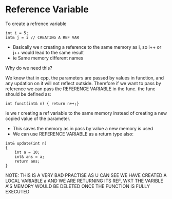 # Reference Variable
To create a refrence variable 
```
int i = 5;
int& j = i // CREATING A REF VAR
```

- Basically we r creating a reference to the same memory as i, so i++ or j++ would lead to the same result
- ie Same memory different names

Why do we need this?


We know that in cpp, the parameters are passed by values in function, and any updation on it will not reflect outside. Therefore if we want to pass by reference we can pass the REFERENCE VARIABLE in the func. the func should be defined as:
```
int funct(int& n) { return n++;}
```
ie we r creating a ref variable to the same memory instead of creating a new copied value of the parameter.
- This saves the memory as in pass by value a new memory is used
- We can use REFERENCE VARIABLE as a return type also:
```
int& update(int n)
{
    int a = 10;
    int& ans = a;
    return ans;
}
```


NOTE: THIS IS A VERY BAD PRACTISE AS U CAN SEE WE HAVE CREATED A LOCAL VARIABLE a AND WE ARE RETURNING ITS REF, WKT THE VARIBLE A'S MEMORY WOULD BE DELETED ONCE THE FUNCTION IS FULLY EXECUTED